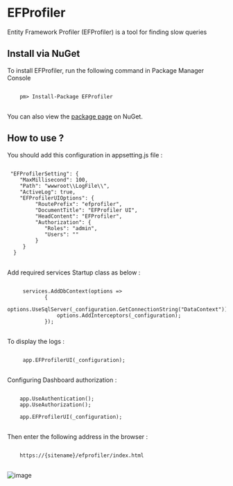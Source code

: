 # EFProfiler
Entity Framework Profiler (EFProfiler) is a tool for finding slow queries
<h2> Install via NuGet</h2>
To install EFProfiler, run the following command in Package Manager Console
<pre lang="code">
<code>
    pm> Install-Package EFProfiler
</code>
</pre>
<p>You can also view the <a href="https://www.nuget.org/packages/EFProfiler/" rel="nofollow">package page</a> on NuGet.</p>
<h2>How to use ?</h2>

You should add this configuration in appsetting.js file :
<pre lang="code">
<code>
 "EFProfilerSetting": {
    "MaxMillisecond": 100,
    "Path": "wwwroot\\LogFile\\",
    "ActiveLog": true,
    "EFProfilerUIOptions": {
         "RoutePrefix": "efprofiler",
         "DocumentTitle": "EFProfiler UI",
         "HeadContent": "EFProfiler",
         "Authorization": {
            "Roles": "admin",
            "Users": ""
         }
     }
  }
</code>
</pre>

Add required services Startup class as below :

<pre lang="code">
<code>
     services.AddDbContext<DataContext>(options =>
            {
                options.UseSqlServer(_configuration.GetConnectionString("DataContext"));
                options.AddInterceptors(_configuration);
            });
</code>
</pre>

To display the logs :
<pre lang="code">
<code>
     app.EFProfilerUI(_configuration);
</code>
</pre>
Configuring Dashboard authorization :
<pre lang="code">
<code>
    app.UseAuthentication();
    app.UseAuthorization();

    app.EFProfilerUI(_configuration);
</code>
</pre>

Then enter the following address in the browser :
<pre lang="code">
<code>
    https://{sitename}/efprofiler/index.html
</code>
</pre>
![image](https://drive.google.com/uc?export=view&id=18NC5LrTBBhaZOhaLoyoV12yY0G58gnrr)
